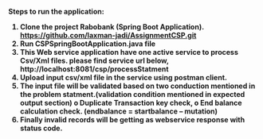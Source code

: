 
<b>Steps to run the application:
1.	Clone the project Rabobank (Spring Boot Application).
https://github.com/laxman-jadi/AssignmentCSP.git
2.	Run CSPSpringBootApplication.java file 
3.	This Web service application have one active service to process Csv/Xml files. please find service url below,
http://localhost:8081/csp/processStatment
4.	Upload input csv/xml file in the service using postman client.
5.	The input file will be validated based on two conduction mentioned in the problem statment.(validation condition mentioned in expected output section)
o	Duplicate Transaction key check,
o	End balance calculation check. (endbalance = startbalance – mutation)
6.	Finally invalid records will be getting as webservice response with status code.
 


